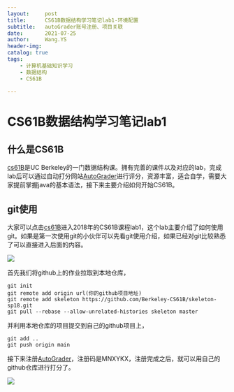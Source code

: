 ```yaml
---
layout:     post
title:      CS61B数据结构学习笔记lab1-环境配置
subtitle:   autoGrader账号注册、项目关联
date:       2021-07-25
author:     Wang.YS
header-img: 
catalog: true
tags:
    - 计算机基础知识学习
    - 数据结构
    - CS61B

---
```


# CS61B数据结构学习笔记lab1

## 什么是CS61B

[cs61B](https://sp18.datastructur.es)是UC Berkeley的一门数据结构课。拥有完善的课件以及对应的lab，完成lab后可以通过自动打分网站[AutoGrader](https://www.gradescope.com/courses/20666)进行评分，资源丰富，适合自学，需要大家提前掌握java的基本语法，接下来主要介绍如何开始CS61B。

## git使用

大家可以点击[cs61B](https://sp18.datastructur.es)进入2018年的CS61B课程lab1，这个lab主要介绍了如何使用git。如果是第一次使用git的小伙伴可以先看git使用介绍，如果已经对git比较熟悉了可以直接进入后面的内容。

![ ](https://github.com/knightand/knightand.github.io/blob/main/img/Screen%20Shot%202021-07-25%20at%2013.57.55.png?raw=true)

首先我们将github上的作业拉取到本地仓库，

```
git init
git remote add origin url(你的github项目地址)
git remote add skeleton https://github.com/Berkeley-CS61B/skeleton-sp18.git
git pull --rebase --allow-unrelated-histories skeleton master
```

并利用本地仓库的项目提交到自己的github项目上，

```
git add ..
git push origin main
```

接下来注册[AutoGrader](https://www.gradescope.com/courses/20666)，注册码是MNXYKX，注册完成之后，就可以用自己的github仓库进行打分了。

![ ](https://github.com/knightand/knightand.github.io/blob/main/img/Screen%20Shot%202021-07-25%20at%2013.46.02.png?raw=true)



